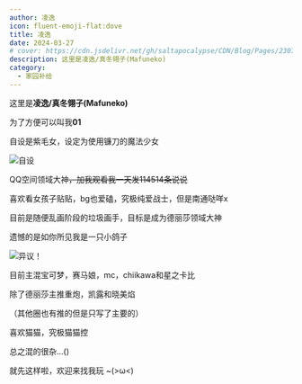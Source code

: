 ```yaml
---
author: 凌逸
icon: fluent-emoji-flat:dove
title: 凌逸
date: 2024-03-27
# cover: https://cdn.jsdelivr.net/gh/saltapocalypse/CDN/Blog/Pages/230716/Cover.png
description: 这里是凌逸/真冬翎子(Mafuneko)
category:
  - 家园补给
---
```


这里是**凌逸/真冬翎子(Mafuneko)**

为了方便可以叫我**01**

<!-- more -->

自设是紫毛女，设定为使用镰刀的魔法少女

![自设](https://cdn.jsdelivr.net/gh/saltapocalypse/CDN/SALT/pages/friends/lingyi/01.png "自设")

QQ空间领域大神~~，加我观看我一天发114514条说说~~


喜欢看女孩子贴贴，bg也爱磕，究极纯爱战士，但是南通哒咩x


目前是随便乱画阶段的垃圾画手，目标是成为德丽莎领域大神

遗憾的是如你所见我是一只小鸽子

![异议！](https://cdn.jsdelivr.net/gh/saltapocalypse/CDN/SALT/pages/friends/lingyi/01.png "异议！")
 

目前主混宝可梦，赛马娘，mc，chiikawa和星之卡比

除了德丽莎主推重炮，凯露和晓美焰

（其他圈也有推的但是只写了主要的）

喜欢猫猫，究极猫猫控

总之混的很杂...()


就先这样啦，欢迎来找我玩 ~(>ω<)